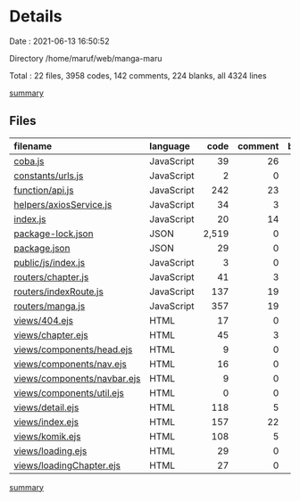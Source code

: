 # Details

Date : 2021-06-13 16:50:52

Directory /home/maruf/web/manga-maru

Total : 22 files,  3958 codes, 142 comments, 224 blanks, all 4324 lines

[summary](results.md)

## Files
| filename | language | code | comment | blank | total |
| :--- | :--- | ---: | ---: | ---: | ---: |
| [coba.js](/coba.js) | JavaScript | 39 | 26 | 9 | 74 |
| [constants/urls.js](/constants/urls.js) | JavaScript | 2 | 0 | 1 | 3 |
| [function/api.js](/function/api.js) | JavaScript | 242 | 23 | 40 | 305 |
| [helpers/axiosService.js](/helpers/axiosService.js) | JavaScript | 34 | 3 | 1 | 38 |
| [index.js](/index.js) | JavaScript | 20 | 14 | 6 | 40 |
| [package-lock.json](/package-lock.json) | JSON | 2,519 | 0 | 1 | 2,520 |
| [package.json](/package.json) | JSON | 29 | 0 | 1 | 30 |
| [public/js/index.js](/public/js/index.js) | JavaScript | 3 | 0 | 0 | 3 |
| [routers/chapter.js](/routers/chapter.js) | JavaScript | 41 | 3 | 5 | 49 |
| [routers/indexRoute.js](/routers/indexRoute.js) | JavaScript | 137 | 19 | 14 | 170 |
| [routers/manga.js](/routers/manga.js) | JavaScript | 357 | 19 | 40 | 416 |
| [views/404.ejs](/views/404.ejs) | HTML | 17 | 0 | 3 | 20 |
| [views/chapter.ejs](/views/chapter.ejs) | HTML | 45 | 3 | 13 | 61 |
| [views/components/head.ejs](/views/components/head.ejs) | HTML | 9 | 0 | 0 | 9 |
| [views/components/nav.ejs](/views/components/nav.ejs) | HTML | 16 | 0 | 0 | 16 |
| [views/components/navbar.ejs](/views/components/navbar.ejs) | HTML | 9 | 0 | 2 | 11 |
| [views/components/util.ejs](/views/components/util.ejs) | HTML | 0 | 0 | 1 | 1 |
| [views/detail.ejs](/views/detail.ejs) | HTML | 118 | 5 | 16 | 139 |
| [views/index.ejs](/views/index.ejs) | HTML | 157 | 22 | 34 | 213 |
| [views/komik.ejs](/views/komik.ejs) | HTML | 108 | 5 | 24 | 137 |
| [views/loading.ejs](/views/loading.ejs) | HTML | 29 | 0 | 7 | 36 |
| [views/loadingChapter.ejs](/views/loadingChapter.ejs) | HTML | 27 | 0 | 6 | 33 |

[summary](results.md)